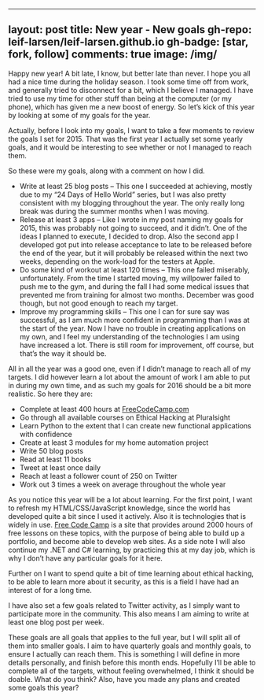 
---
layout: post
title: New year - New goals
gh-repo: leif-larsen/leif-larsen.github.io
gh-badge: [star, fork, follow]
comments: true
image: /img/
---
    
    
Happy new year! A bit late, I know, but better late than never. I hope you all had a nice time during the holiday season. I took some time off from work, and generally tried to disconnect for a bit, which I believe I managed. I have tried to use my time for other stuff than being at the computer (or my phone), which has given me a new boost of energy. So let’s kick of this year by looking at some of my goals for the year.

Actually, before I look into my goals, I want to take a few moments to review the goals I set for 2015. That was the first year I actually set some yearly goals, and it would be interesting to see whether or not I managed to reach them.

So these were my goals, along with a comment on how I did.

- Write at least 25 blog posts – This one I succeeded at achieving, mostly due to my “24 Days of Hello World” series, but I was also pretty consistent with my blogging throughout the year. The only really long break was during the summer months when I was moving.
- Release at least 3 apps – Like I wrote in my post naming my goals for 2015, this was probably not going to succeed, and it didn’t. One of the ideas I planned to execute, I decided to drop. Also the second app I developed got put into release acceptance to late to be released before the end of the year, but it will probably be released within the next two weeks, depending on the work-load for the testers at Apple.
- Do some kind of workout at least 120 times – This one failed miserably, unfortunately. From the time I started moving, my willpower failed to push me to the gym, and during the fall I had some medical issues that prevented me from training for almost two months. December was good though, but not good enough to reach my target.
- Improve my programming skills – This one I can for sure say was successful, as I am much more confident in programming than I was at the start of the year. Now I have no trouble in creating applications on my own, and I feel my understanding of the technologies I am using have increased a lot. There is still room for improvement, off course, but that’s the way it should be.

All in all the year was a good one, even if I didn’t manage to reach all of my targets. I did however learn a lot about the amount of work I am able to put in during my own time, and as such my goals for 2016 should be a bit more realistic. So here they are:

- Complete at least 400 hours at [FreeCodeCamp.com](http://www.freecodecamp.com/)
- Go through all available courses on Ethical Hacking at Pluralsight
- Learn Python to the extent that I can create new functional applications with confidence
- Create at least 3 modules for my home automation project
- Write 50 blog posts
- Read at least 11 books
- Tweet at least once daily
- Reach at least a follower count of 250 on Twitter
- Work out 3 times a week on average throughout the whole year

As you notice this year will be a lot about learning. For the first point, I want to refresh my HTML/CSS/JavaScript knowledge, since the world has developed quite a bit since I used it actively. Also it is technologies that is widely in use. [Free Code Camp](http://www.freecodecamp.com/) is a site that provides around 2000 hours of free lessons on these topics, with the purpose of being able to build up a portfolio, and become able to develop web sites. As a side note I will also continue my .NET and C# learning, by practicing this at my day job, which is why I don’t have any particular goals for it here.

Further on I want to spend quite a bit of time learning about ethical hacking, to be able to learn more about it security, as this is a field I have had an interest of for a long time.

I have also set a few goals related to Twitter activity, as I simply want to participate more in the community. This also means I am aiming to write at least one blog post per week.

These goals are all goals that applies to the full year, but I will split all of them into smaller goals. I aim to have quarterly goals and monthly goals, to ensure I actually can reach them. This is something I will define in more details personally, and finish before this month ends. Hopefully I’ll be able to complete all of the targets, without feeling overwhelmed, I think it should be doable. What do you think? Also, have you made any plans and created some goals this year?

 


